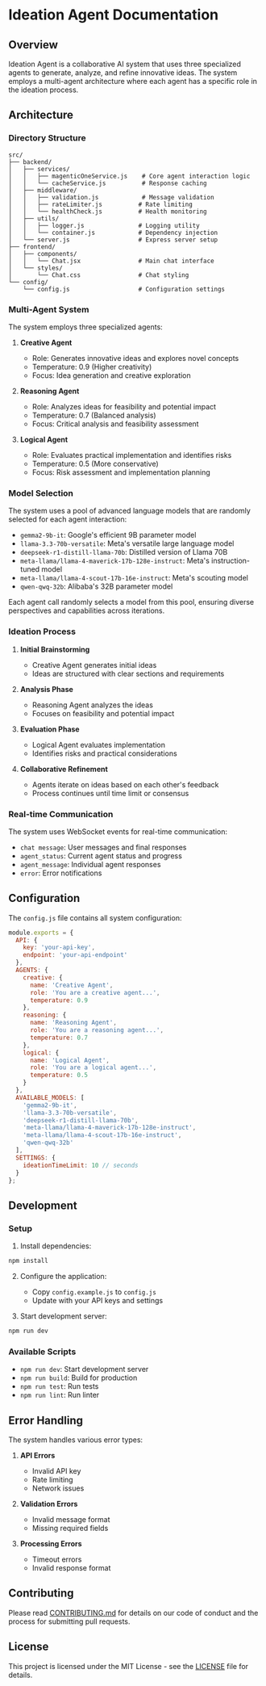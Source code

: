 # Ideation Agent Documentation

## Overview

Ideation Agent is a collaborative AI system that uses three specialized agents to generate, analyze, and refine innovative ideas. The system employs a multi-agent architecture where each agent has a specific role in the ideation process.

## Architecture

### Directory Structure
```
src/
├── backend/
│   ├── services/
│   │   ├── magenticOneService.js    # Core agent interaction logic
│   │   └── cacheService.js          # Response caching
│   ├── middleware/
│   │   ├── validation.js            # Message validation
│   │   ├── rateLimiter.js          # Rate limiting
│   │   └── healthCheck.js          # Health monitoring
│   ├── utils/
│   │   ├── logger.js               # Logging utility
│   │   └── container.js            # Dependency injection
│   └── server.js                   # Express server setup
├── frontend/
│   ├── components/
│   │   └── Chat.jsx                # Main chat interface
│   └── styles/
│       └── Chat.css                # Chat styling
└── config/
    └── config.js                   # Configuration settings
```

### Multi-Agent System

The system employs three specialized agents:

1. **Creative Agent**
   - Role: Generates innovative ideas and explores novel concepts
   - Temperature: 0.9 (Higher creativity)
   - Focus: Idea generation and creative exploration

2. **Reasoning Agent**
   - Role: Analyzes ideas for feasibility and potential impact
   - Temperature: 0.7 (Balanced analysis)
   - Focus: Critical analysis and feasibility assessment

3. **Logical Agent**
   - Role: Evaluates practical implementation and identifies risks
   - Temperature: 0.5 (More conservative)
   - Focus: Risk assessment and implementation planning

### Model Selection

The system uses a pool of advanced language models that are randomly selected for each agent interaction:

- `gemma2-9b-it`: Google's efficient 9B parameter model
- `llama-3.3-70b-versatile`: Meta's versatile large language model
- `deepseek-r1-distill-llama-70b`: Distilled version of Llama 70B
- `meta-llama/llama-4-maverick-17b-128e-instruct`: Meta's instruction-tuned model
- `meta-llama/llama-4-scout-17b-16e-instruct`: Meta's scouting model
- `qwen-qwq-32b`: Alibaba's 32B parameter model

Each agent call randomly selects a model from this pool, ensuring diverse perspectives and capabilities across iterations.

### Ideation Process

1. **Initial Brainstorming**
   - Creative Agent generates initial ideas
   - Ideas are structured with clear sections and requirements

2. **Analysis Phase**
   - Reasoning Agent analyzes the ideas
   - Focuses on feasibility and potential impact

3. **Evaluation Phase**
   - Logical Agent evaluates implementation
   - Identifies risks and practical considerations

4. **Collaborative Refinement**
   - Agents iterate on ideas based on each other's feedback
   - Process continues until time limit or consensus

### Real-time Communication

The system uses WebSocket events for real-time communication:

- `chat message`: User messages and final responses
- `agent_status`: Current agent status and progress
- `agent_message`: Individual agent responses
- `error`: Error notifications

## Configuration

The `config.js` file contains all system configuration:

```javascript
module.exports = {
  API: {
    key: 'your-api-key',
    endpoint: 'your-api-endpoint'
  },
  AGENTS: {
    creative: {
      name: 'Creative Agent',
      role: 'You are a creative agent...',
      temperature: 0.9
    },
    reasoning: {
      name: 'Reasoning Agent',
      role: 'You are a reasoning agent...',
      temperature: 0.7
    },
    logical: {
      name: 'Logical Agent',
      role: 'You are a logical agent...',
      temperature: 0.5
    }
  },
  AVAILABLE_MODELS: [
    'gemma2-9b-it',
    'llama-3.3-70b-versatile',
    'deepseek-r1-distill-llama-70b',
    'meta-llama/llama-4-maverick-17b-128e-instruct',
    'meta-llama/llama-4-scout-17b-16e-instruct',
    'qwen-qwq-32b'
  ],
  SETTINGS: {
    ideationTimeLimit: 10 // seconds
  }
};
```

## Development

### Setup

1. Install dependencies:
```bash
npm install
```

2. Configure the application:
   - Copy `config.example.js` to `config.js`
   - Update with your API keys and settings

3. Start development server:
```bash
npm run dev
```

### Available Scripts

- `npm run dev`: Start development server
- `npm run build`: Build for production
- `npm run test`: Run tests
- `npm run lint`: Run linter

## Error Handling

The system handles various error types:

1. **API Errors**
   - Invalid API key
   - Rate limiting
   - Network issues

2. **Validation Errors**
   - Invalid message format
   - Missing required fields

3. **Processing Errors**
   - Timeout errors
   - Invalid response format

## Contributing

Please read [CONTRIBUTING.md](CONTRIBUTING.md) for details on our code of conduct and the process for submitting pull requests.

## License

This project is licensed under the MIT License - see the [LICENSE](LICENSE) file for details.